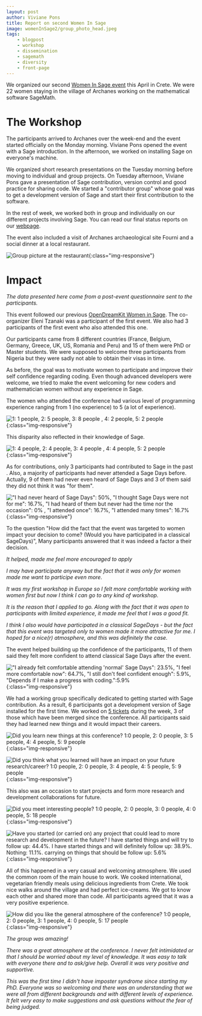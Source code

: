```yaml
---
layout: post
author: Viviane Pons
title: Report on second Women In Sage
image: womenInSage2/group_photo_head.jpeg
tags:
    - blogpost
    - workshop
    - dissemination
    - sagemath
    - diversity
    - front-page
---
```


We organized our second [Women In Sage event](https://wiki.sagemath.org/days98) this April in Crete. We were 22 women staying in the village of Archanes working on the mathematical software SageMath.


# The Workshop

The participants arrived to Archanes over the week-end and the event started officially on the Monday morning. Viviane Pons opened the event with a Sage introduction. In the afternoon, we worked on installing Sage on everyone's machine.

We organized short research presentations on the Tuesday morning before moving to individual and group projects. On Tuesday afternoon, Viviane Pons gave a presentation of Sage contribution, version control and good practice for sharing code. We started a "contributor group" whose goal was to get a development version of Sage and start their first contribution to the software.

In the rest of week, we worked both in group and individually on our different projects involving Sage. You can read our final status reports on our [webpage](https://wiki.sagemath.org/days98).

The event also included a visit of Archanes archaeological site Fourni and a social dinner at a local restaurant. 

![Group picture at the restaurant](/public/images/womenInSage2/dinner.jpg){:class="img-responsive"}


# Impact

*The data presented here come from a post-event questionnaire sent to the participants.*

This event followed our previous [OpenDreamKit Women in Sage](https://opendreamkit.org/2017/04/06/WomenInSage/). The co-organizer Eleni Tzanaki was a participant of the first event. We also had 3 participants of the first event who also attended this one. 

Our participants came from 8 different countries (France, Belgium, Germany, Greece, UK, US, Romania and Peru) and 15 of them were PhD or Master students. We were supposed to welcome three participants from Nigeria but they were sadly not able to obtain their visas in time.

As before, the goal was to motivate women to participate and improve their self confidence regarding coding. Even though advanced developers were welcome, we tried to make the event welcoming for new coders and mathematician women without any experience in Sage. 

The women who attended the conference had various level of programming experience
ranging from 1 (no experience) to 5 (a lot of experience).

![1: 1 people, 2: 5 people, 3: 8 people , 4: 2 people, 5: 2 people](/public/images/womenInSage2/programming-knowledge.png){:class="img-responsive"}

This disparity also reflected in their knowledge of Sage. 

![1: 4 people, 2: 4 people, 3: 4 people , 4: 4 people, 5: 2 people](/public/images/womenInSage2/sage-knowledge.png){:class="img-responsive"}

As for contributions, only 3 participants had contributed to Sage in the past . Also, a majority of participants had never attended
a Sage Days before. Actually, 9 of them had never even heard of Sage Days and 3
of them said they did not think it was "for them".

!["I had never heard of Sage Days": 50%, "I thought Sage Days were not for me": 16.7%, "I had heard of them but never had the time nor the occasion": 0% , 
"I attended once": 16.7%, "I attended many times": 16.7%](/public/images/womenInSage2/sage-days-attendance.png){:class="img-responsive"}

To the question "How did the fact that the event was targeted to women impact your decision to come?  (Would you have participated in a classical SageDays)",
Many participants answered that it was indeed a factor a their decision.

<cite>It helped, made me feel more encouraged to apply</cite>

<cite>I may have participate anyway but the fact that it was only for women made me want to participe even more. </cite>

<cite>It was my first workshop in Europe so I felt more comfortable working with women first but now I think I can go to any kind of workshop.</cite>

<cite>It is the reason that I applied to go. Along with the fact that it was open to participants with limited experience, it made me feel that I was a good fit. </cite>

<cite>I think I also would have participated in a classical SageDays - but the fact that this event was targeted only to women made it more attractive for me. I hoped for a nice(r) atmosphere, and this was definitely the case.</cite>

The event helped building up the confidence of the participants, 11 of them said 
they felt more confident to attend classical Sage Days after the event.

!["I already felt comfortable attending 'normal' Sage Days": 23.5%, "I feel more comfortable now": 64.7%, "I still don't feel confident enough": 5.9%, "Depends if I make a progress with coding.":5.9% ](/public/images/womenInSage2/sage_days_confident.png){:class="img-responsive"}

We had a working group specifically dedicated to getting started with Sage contribution. As a result, 6 participants got a development version of Sage installed for the first time. We worked on [5 tickets](https://trac.sagemath.org/search?q=days89) during the week, 
3 of those which have been merged since the conference. All participants said they
had learned new things and it would impact their careers.

![Did you learn new things at this conference? 1:0 people, 2: 0 people, 3: 5 people, 4: 4 people, 5: 9 people](/public/images/womenInSage2/learn_new_things.png){:class="img-responsive"}

![Did you think what you learned will have an impact on your future research/career? 1:0 people, 2: 0 people, 3: 4 people, 4: 5 people, 5: 9 people](/public/images/womenInSage2/impact.png){:class="img-responsive"}

This also was an occasion to start projects and form more research and development collaborations for future.

![Did you meet interesting people? 1:0 people, 2: 0 people, 3: 0 people, 4: 0 people, 5: 18 people](/public/images/womenInSage2/people.png){:class="img-responsive"}

![Have you started (or carried on) any project that could lead to more research and development in the future? I have started things and will try to follow up: 44.4%. I have started things and will definitely follow up: 38.9%. Nothing: 11.1%. carrying on things that should be follow up: 5.6%](/public/images/womenInSage2/projects.png){:class="img-responsive"}

All of this happened in a very casual and welcoming atmosphere. We used the common
room of the main house to work. We cooked international, vegetarian friendly meals using delicious ingredients from Crete. We took nice walks around the village and had perfect ice-creams. We got to know
each other and shared more than code. All participants agreed that it was a very 
positive experience. 

![How did you like the general atmosphere of the conference? 1:0 people, 2: 0 people, 3: 1 people, 4: 0 people, 5: 17 people](/public/images/womenInSage2/atmosphere.png){:class="img-responsive"}

<cite>The group was amazing!</cite>

<cite>There was a great atmosphere at the conference. I never felt intimidated or that I should be worried about my level of knowledge. It was easy to talk with everyone there and to ask/give help. Overall it was very positive and supportive.</cite>

<cite>This was the first time I didn't have imposter syndrome since starting my PhD. Everyone was so welcoming and there was an understanding that we were all from different backgrounds and with different levels of experience. It felt very easy to make suggestions and ask questions without the fear of being judged.</cite>





 




